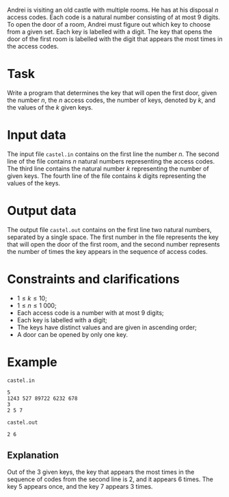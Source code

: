 Andrei is visiting an old castle with multiple rooms. He has at his disposal $n$ access codes. Each code is a natural number consisting of at most $9$ digits. To open the door of a room, Andrei must figure out which key to choose from a given set. Each key is labelled with a digit. The key that opens the door of the first room is labelled with the digit that appears the most times in the access codes.

# Task
Write a program that determines the key that will open the first door, given the number $n$, the $n$ access codes, the number of keys, denoted by $k$, and the values of the $k$ given keys.

# Input data
The input file `castel.in` contains on the first line the number $n$. The second line of the file contains $n$ natural numbers representing the access codes. The third line contains the natural number $k$ representing the number of given keys. The fourth line of the file contains $k$ digits representing the values of the keys.

# Output data
The output file `castel.out` contains on the first line two natural numbers, separated by a single space. The first number in the file represents the key that will open the door of the first room, and the second number represents the number of times the key appears in the sequence of access codes.

# Constraints and clarifications
* $1 \leq k \leq 10$;
* $1 \leq n \leq 1\ 000$;
* Each access code is a number with at most $9$ digits;
* Each key is labelled with a digit;
* The keys have distinct values and are given in ascending order;
* A door can be opened by only one key.

# Example

`castel.in`
```
5
1243 527 89722 6232 678
3
2 5 7
```

`castel.out`
```
2 6
```

## Explanation

Out of the $3$ given keys, the key that appears the most times in the sequence of codes from the second line is $2$, and it appears $6$ times. The key $5$ appears once, and the key $7$ appears $3$ times.